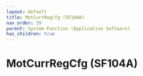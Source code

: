 ```yaml
---
layout: default
title: MotCurrRegCfg (SF104A)
nav_order: 39
parent: System Function (Applicative Software)
has_children: true
---
```

# MotCurrRegCfg (SF104A)

